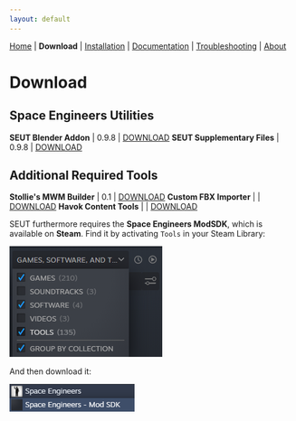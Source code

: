 ```yaml
---
layout: default
---
```


[Home](./index.html) | **Download** | [Installation](./installation.html) | [Documentation](./documentation.html) | [Troubleshooting](./troubleshooting.html) | [About](./about.html)

# Download

## Space Engineers Utilities

**SEUT Blender Addon** | 0.9.8 | [DOWNLOAD](https://github.com/enenra/space-engineers-utilities/releases/download/v0.9.8/space_engineers_utilities_0_9_8.zip)
**SEUT Supplementary Files** | 0.9.8 | [DOWNLOAD](https://github.com/enenra/space-engineers-utilities/releases/download/v0.9.7/SEUT.zip)


## Additional Required Tools

**Stollie's MWM Builder** | 0.1 | [DOWNLOAD](https://github.com/cstahlhut/MWMBuilder/releases)
**Custom FBX Importer** |  | [DOWNLOAD](https://github.com/harag-on-steam/fbximporter/releases/tag/havok2013.1-fbx2015.1)
**Havok Content Tools** |  | [DOWNLOAD](https://drive.google.com/open?id=1bXqAcIvzTHpxuAcMogduHqohL0zXq90i)


SEUT furthermore requires the **Space Engineers ModSDK**, which is available on **Steam**. Find it by activating `Tools` in your Steam Library:

![](./assets/images/modsdk_1.png)

And then download it:

![](./assets/images/modsdk_2.png)